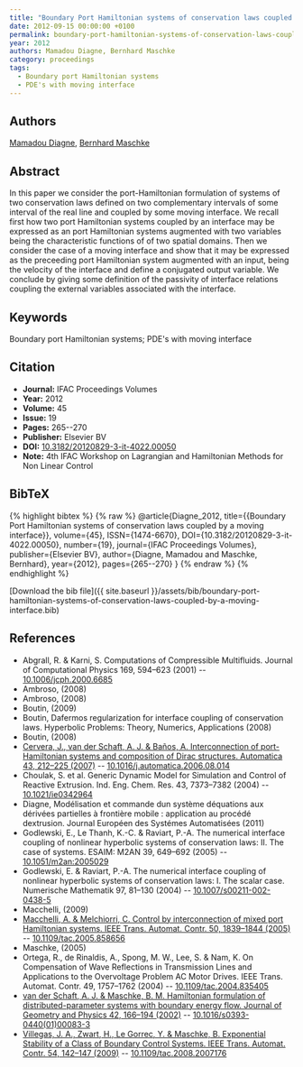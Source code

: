 ```yaml
---
title: "Boundary Port Hamiltonian systems of conservation laws coupled by a moving interface"
date: 2012-09-15 00:00:00 +0100
permalink: boundary-port-hamiltonian-systems-of-conservation-laws-coupled-by-a-moving-interface
year: 2012
authors: Mamadou Diagne, Bernhard Maschke
category: proceedings
tags:
  - Boundary port Hamiltonian systems
  - PDE's with moving interface
---
```

 
## Authors
[Mamadou Diagne](authors/mamadou-diagne), [Bernhard Maschke](authors/bernhard-maschke)
 
## Abstract
In this paper we consider the port-Hamiltonian formulation of systems of two conservation laws defined on two complementary intervals of some interval of the real line and coupled by some moving interface. We recall first how two port Hamiltonian systems coupled by an interface may be expressed as an port Hamiltonian systems augmented with two variables being the characteristic functions of of two spatial domains. Then we consider the case of a moving interface and show that it may be expressed as the preceeding port Hamiltonian system augmented with an input, being the velocity of the interface and define a conjugated output variable. We conclude by giving some definition of the passivity of interface relations coupling the external variables associated with the interface.
 
## Keywords
Boundary port Hamiltonian systems; PDE's with moving interface
 
## Citation
- **Journal:** IFAC Proceedings Volumes
- **Year:** 2012
- **Volume:** 45
- **Issue:** 19
- **Pages:** 265--270
- **Publisher:** Elsevier BV
- **DOI:** [10.3182/20120829-3-it-4022.00050](https://doi.org/10.3182/20120829-3-it-4022.00050)
- **Note:** 4th IFAC Workshop on Lagrangian and Hamiltonian Methods for Non Linear Control
 
## BibTeX
{% highlight bibtex %}
{% raw %}
@article{Diagne_2012,
  title={{Boundary Port Hamiltonian systems of conservation laws coupled by a moving interface}},
  volume={45},
  ISSN={1474-6670},
  DOI={10.3182/20120829-3-it-4022.00050},
  number={19},
  journal={IFAC Proceedings Volumes},
  publisher={Elsevier BV},
  author={Diagne, Mamadou and Maschke, Bernhard},
  year={2012},
  pages={265--270}
}
{% endraw %}
{% endhighlight %}
 
[Download the bib file]({{ site.baseurl }}/assets/bib/boundary-port-hamiltonian-systems-of-conservation-laws-coupled-by-a-moving-interface.bib)
 
## References
- Abgrall, R. & Karni, S. Computations of Compressible Multifluids. Journal of Computational Physics 169, 594–623 (2001) -- [10.1006/jcph.2000.6685](https://doi.org/10.1006/jcph.2000.6685)
- Ambroso, (2008)
- Ambroso, (2008)
- Boutin, (2009)
- Boutin, Dafermos regularization for interface coupling of conservation laws. Hyperbolic Problems: Theory, Numerics, Applications (2008)
- Boutin, (2008)
- [Cervera, J., van der Schaft, A. J. & Baños, A. Interconnection of port-Hamiltonian systems and composition of Dirac structures. Automatica 43, 212–225 (2007)](interconnection-of-port-hamiltonian-systems-and-composition-of-dirac-structures) -- [10.1016/j.automatica.2006.08.014](https://doi.org/10.1016/j.automatica.2006.08.014)
- Choulak, S. et al. Generic Dynamic Model for Simulation and Control of Reactive Extrusion. Ind. Eng. Chem. Res. 43, 7373–7382 (2004) -- [10.1021/ie0342964](https://doi.org/10.1021/ie0342964)
- Diagne, Modélisation et commande dun système déquations aux dérivées partielles à frontière mobile : application au procédé dextrusion. Journal Européen des Systémes Automatisées (2011)
- Godlewski, E., Le Thanh, K.-C. & Raviart, P.-A. The numerical interface coupling of nonlinear hyperbolic systems of conservation laws: II. The case of systems. ESAIM: M2AN 39, 649–692 (2005) -- [10.1051/m2an:2005029](https://doi.org/10.1051/m2an:2005029)
- Godlewski, E. & Raviart, P.-A. The numerical interface coupling of nonlinear hyperbolic systems of conservation laws: I. The scalar case. Numerische Mathematik 97, 81–130 (2004) -- [10.1007/s00211-002-0438-5](https://doi.org/10.1007/s00211-002-0438-5)
- Macchelli, (2009)
- [Macchelli, A. & Melchiorri, C. Control by interconnection of mixed port Hamiltonian systems. IEEE Trans. Automat. Contr. 50, 1839–1844 (2005)](control-by-interconnection-of-mixed-port-hamiltonian-systems) -- [10.1109/tac.2005.858656](https://doi.org/10.1109/tac.2005.858656)
- Maschke, (2005)
- Ortega, R., de Rinaldis, A., Spong, M. W., Lee, S. & Nam, K. On Compensation of Wave Reflections in Transmission Lines and Applications to the Overvoltage Problem AC Motor Drives. IEEE Trans. Automat. Contr. 49, 1757–1762 (2004) -- [10.1109/tac.2004.835405](https://doi.org/10.1109/tac.2004.835405)
- [van der Schaft, A. J. & Maschke, B. M. Hamiltonian formulation of distributed-parameter systems with boundary energy flow. Journal of Geometry and Physics 42, 166–194 (2002)](hamiltonian-formulation-of-distributed-parameter-systems-with-boundary-energy-flow) -- [10.1016/s0393-0440(01)00083-3](https://doi.org/10.1016/s0393-0440(01)00083-3)
- [Villegas, J. A., Zwart, H., Le Gorrec, Y. & Maschke, B. Exponential Stability of a Class of Boundary Control Systems. IEEE Trans. Automat. Contr. 54, 142–147 (2009)](exponential-stability-of-a-class-of-boundary-control-systems) -- [10.1109/tac.2008.2007176](https://doi.org/10.1109/tac.2008.2007176)


